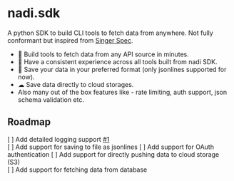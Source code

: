 # nadi.sdk

A python SDK to build CLI tools to fetch data from anywhere. Not fully conformant but inspired from [Singer Spec](https://github.com/singer-io/getting-started/blob/master/docs/SPEC.md). 


- 🚀 Build tools to fetch data from any API source in minutes.
- 🔁 Have a consistent experience across all tools built from nadi SDK.
- 💾 Save your data in your preferred format (only jsonlines supported for now). 
- ☁ Save data directly to cloud storages.
- Also many out of the box features like - rate limiting, auth support, json schema validation etc.

## Roadmap
[ ] Add detailed logging support [#1](https://github.com/nadi-app/nadi-sdk/issues/1)  
[ ] Add support for saving to file as jsonlines
[ ] Add support for OAuth authentication 
[ ] Add support for directly pushing data to cloud storage (S3)  
[ ] Add support for fetching data from database  
